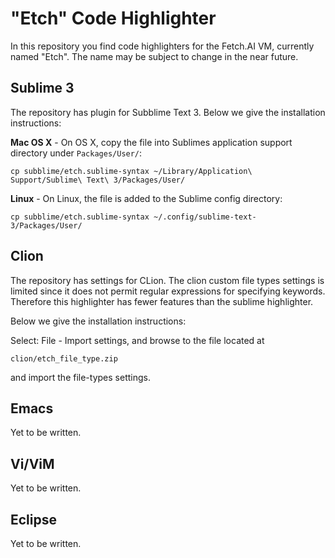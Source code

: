 "Etch" Code Highlighter
=======================
In this repository you find code highlighters for the Fetch.AI VM, currently named 
"Etch". The name may be subject to change in the near future.

Sublime 3
---------
The repository has plugin for Subblime Text 3. Below we give the installation instructions:


**Mac OS X** - On OS X, copy the file into Sublimes application support directory under `Packages/User/`:

```
cp subblime/etch.sublime-syntax ~/Library/Application\ Support/Sublime\ Text\ 3/Packages/User/
```

**Linux** - On Linux, the file is added to the Sublime config directory:

```
cp subblime/etch.sublime-syntax ~/.config/sublime-text-3/Packages/User/
```

Clion
---------
The repository has settings for CLion. The clion custom file types settings is limited since it does not 
permit regular expressions for specifying keywords. Therefore this highlighter has fewer features than
the sublime highlighter.

Below we give the installation instructions:

Select: File - Import settings, and browse to the file located at

```
clion/etch_file_type.zip

```
and import the file-types settings.


Emacs
-----
Yet to be written.

Vi/ViM
------
Yet to be written.

Eclipse
-------
Yet to be written.

